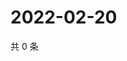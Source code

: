 # 2022-02-20

共 0 条

<!-- BEGIN WEIBO -->
<!-- 最后更新时间 Sun Feb 20 2022 05:00:32 GMT+0800 (China Standard Time) -->

<!-- END WEIBO -->
